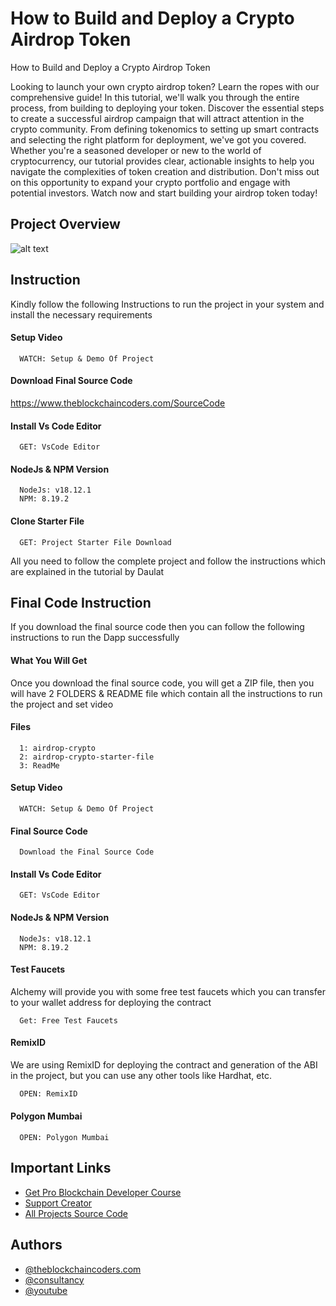 # How to Build and Deploy a Crypto Airdrop Token

How to Build and Deploy a Crypto Airdrop Token

Looking to launch your own crypto airdrop token? Learn the ropes with our comprehensive guide! In this tutorial, we'll walk you through the entire process, from building to deploying your token. Discover the essential steps to create a successful airdrop campaign that will attract attention in the crypto community. From defining tokenomics to setting up smart contracts and selecting the right platform for deployment, we've got you covered. Whether you're a seasoned developer or new to the world of cryptocurrency, our tutorial provides clear, actionable insights to help you navigate the complexities of token creation and distribution. Don't miss out on this opportunity to expand your crypto portfolio and engage with potential investors. Watch now and start building your airdrop token today!

## Project Overview

![alt text](https://www.daulathussain.com/wp-content/uploads/2024/02/build-and-deploy-airdrop-crypto-token.jpg)

## Instruction

Kindly follow the following Instructions to run the project in your system and install the necessary requirements

#### Setup Video

```https://code.visualstudio.com/download
  WATCH: Setup & Demo Of Project
```

#### Download Final Source Code

https://www.theblockchaincoders.com/SourceCode

#### Install Vs Code Editor

```https://code.visualstudio.com/download
  GET: VsCode Editor
```

#### NodeJs & NPM Version

```https://nodejs.org/en/download
  NodeJs: v18.12.1
  NPM: 8.19.2
```

#### Clone Starter File

```https://github.com/daulathussain/Airdrop-Crypto-Starter-File
  GET: Project Starter File Download
```

All you need to follow the complete project and follow the instructions which are explained in the tutorial by Daulat

## Final Code Instruction

If you download the final source code then you can follow the following instructions to run the Dapp successfully

#### What You Will Get

Once you download the final source code, you will get a ZIP file, then you will have 2 FOLDERS & README file which contain all the instructions to run the project and set video

#### Files

```#
  1: airdrop-crypto
  2: airdrop-crypto-starter-file
  3: ReadMe
```

#### Setup Video

```https://code.visualstudio.com/download
  WATCH: Setup & Demo Of Project
```

#### Final Source Code

```https://www.theblockchaincoders.com/SourceCode
  Download the Final Source Code
```

#### Install Vs Code Editor

```https://code.visualstudio.com/download
  GET: VsCode Editor
```

#### NodeJs & NPM Version

```https://nodejs.org/en/download
  NodeJs: v18.12.1
  NPM: 8.19.2
```

#### Test Faucets

Alchemy will provide you with some free test faucets which you can transfer to your wallet address for deploying the contract

```https://www.alchemy.com/faucets
  Get: Free Test Faucets
```

#### RemixID

We are using RemixID for deploying the contract and generation of the ABI in the project, but you can use any other tools like Hardhat, etc.

```https://remix-project.org
  OPEN: RemixID
```

#### Polygon Mumbai

```https://mumbai.polygonscan.com/
  OPEN: Polygon Mumbai
```

## Important Links

- [Get Pro Blockchain Developer Course](https://www.theblockchaincoders.com/pro-nft-marketplace)
- [Support Creator](https://bit.ly/Support-Creator)
- [All Projects Source Code](https://www.theblockchaincoders.com/SourceCode)

## Authors

- [@theblockchaincoders.com](https://www.theblockchaincoders.com/)
- [@consultancy](https://www.theblockchaincoders.com/consultancy)
- [@youtube](https://www.youtube.com/@daulathussain)
